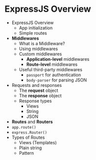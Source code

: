 # ExpressJS Overview

- ExpressJS Overview
  - App initialization
  - Simple routes
- **Middlewares**
  - What is a Middleware?
  - Using middlewares
  - Custom middlewares
    - **Application-level** middlewares
    - **Route-level** middlewares
  - Useful third-party middlewares
    - `passport` for authentication
    - `body-parser` for parsing JSON
- Requests and responses
  - The **request** object
  - The **response** object
  - Response types
    - Views
    - String
    - JSON
- **Routes** and **Routers**
- `app.route()`
- `express.Router()`
- Types of Routes
  - Views (Templates)
  - Plain string
  - Pattern
